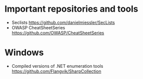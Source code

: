 # Important repositories and tools

- Seclists https://github.com/danielmiessler/SecLists
- OWASP CheatSheetSeries https://github.com/OWASP/CheatSheetSeries

# Windows

- Compiled versions of .NET enumeration tools https://github.com/Flangvik/SharpCollection

